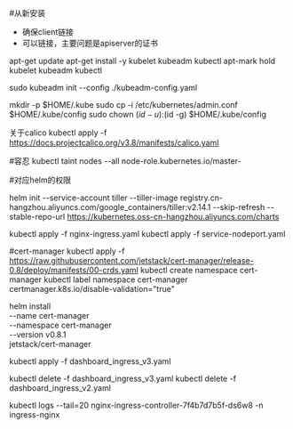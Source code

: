 #从新安装
- 确保client链接
- 可以链接，主要问题是apiserver的证书

apt-get update
apt-get install -y kubelet kubeadm kubectl
apt-mark hold kubelet kubeadm kubectl

sudo kubeadm init --config ./kubeadm-config.yaml

mkdir -p $HOME/.kube
sudo cp -i /etc/kubernetes/admin.conf $HOME/.kube/config
sudo chown $(id -u):$(id -g) $HOME/.kube/config

关于calico
kubectl apply -f https://docs.projectcalico.org/v3.8/manifests/calico.yaml


#容忍
kubectl taint nodes --all node-role.kubernetes.io/master-

#对应helm的权限

helm init --service-account tiller --tiller-image registry.cn-hangzhou.aliyuncs.com/google_containers/tiller:v2.14.1 --skip-refresh --stable-repo-url https://kubernetes.oss-cn-hangzhou.aliyuncs.com/charts


kubectl apply -f nginx-ingress.yaml
kubectl apply -f service-nodeport.yaml

#cert-manager
kubectl apply -f https://raw.githubusercontent.com/jetstack/cert-manager/release-0.8/deploy/manifests/00-crds.yaml
kubectl create namespace cert-manager
kubectl label namespace cert-manager certmanager.k8s.io/disable-validation="true"

helm install \
  --name cert-manager \
  --namespace cert-manager \
  --version v0.8.1 \
  jetstack/cert-manager

kubectl apply -f dashboard_ingress_v3.yaml

kubectl delete -f dashboard_ingress_v3.yaml
kubectl delete -f dashboard_ingress_v2.yaml

kubectl logs --tail=20 nginx-ingress-controller-7f4b7d7b5f-ds6w8 -n ingress-nginx